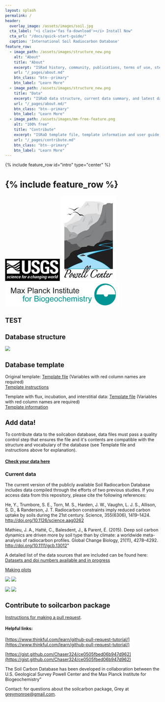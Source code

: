 ```yaml
---
layout: splash
permalink: /
header:
  overlay_image: /assets/images/soil.jpg
  cta_label: "<i class='fas fa-download'></i> Install Now"
  cta_url: "/docs/quick-start-guide/"
  caption: 'International Soil Radiocarbon Database'
feature_row:
  - image_path: /assets/images/structure_new.png
    alt: "About"
    title: "About"
    excerpt: "ISRad history, community, publications, terms of use, steering committee and contact information"
    url: "/_pages/about.md"
    btn_class: "btn--primary" 
    btn_label: "Learn More"
  - image_path: /assets/images/structure_new.png
    title: "Data"
    excerpt: "ISRaD data structure, current data summary, and latest database release"
    url: "/_pages/about.md/"
    btn_class: "btn--primary"
    btn_label: "Learn More"
  - image_path: /assets/images/mm-free-feature.png
    alt: "100% free"
    title: "Contribute"
    excerpt: "ISRaD template file, template information and user guide, and ISRaD data quality control webtool user gude"
    url: "/_pages/contribute.md"
    btn_class: "btn--primary"
    btn_label: "Learn More"
---
```


{% include feature_row id="intro" type="center" %}

{% include feature_row %}
=======


![](assets/images/USGS.jpg)
![](assets/images/PowellCenter.jpeg)
![](assets/images/MPI-BGC_logo_EN.png)

## TEST

## Database structure
![](site_files/assets/images/structure_new.png)

## Database template

Original template:
[Template file](https://github.com/powellcenter-soilcarbon/soilcarbon/raw/master/inst/extdata/Master_template_orig.xlsx) (Variables with red column names are required)  
[Template instructions](/site_files/Template_info.html)

Template with flux, incubation, and interstitial data:
[Template file](https://github.com/powellcenter-soilcarbon/soilcarbon/raw/master/inst/extdata/Master_template_MPI_v10.xlsx) (Variables with red column names are required)  
[Template information](https://github.com/powellcenter-soilcarbon/soilcarbon/raw/master/inst/extdata/Template_info_MPI_v10.xlsx)

## Add data!

To contribute data to the soilcabon database, data files must pass a quality control step that ensures the file and it's contents are compatible with the structure and vocabulary of the database (see Template file and instructions above for explanation). 

#### [Check your data here](http://powellcenter-soilcarbon.ocpu.io/soilcarbon/www/)

### Current data
The current version of the publicly available Soil Radiocarbon Database includes data compiled through the efforts of two previous studies. If you access data from this repository, please cite the following references:

He, Y., Trumbore, S. E., Torn, M. S., Harden, J. W., Vaughn, L. J. S., Allison, S. D., & Randerson, J. T. Radiocarbon constraints imply reduced carbon uptake by soils during the 21st century. Science, 355(6306), 1419–1424. http://doi.org/10.1126/science.aag0262

Mathieu, J. A., Hatté, C., Balesdent, J., & Parent, É. (2015). Deep soil carbon dynamics are driven more by soil type than by climate: a worldwide meta-analysis of radiocarbon profiles. Global Change Biology, 21(11), 4278–4292. http://doi.org/10.1111/gcb.13012"

A detailed list of the data sources that are included can be found here:
[Datasets and doi numbers available and in progress](/site_files/make_current_dataset_list.html) 

[Making plots](/site_files/Plots.html)

![](site_files/assets/images/mat.png)
![](site_files/assets/images/map.png)



![](site_files/assets/images/layerplot.png)
![](site_files/assets/images/fractionplot.png)

## Contribute to soilcarbon package
[Instructions for making a pull request](pull-requests).

#### Helpful links:
[https://www.thinkful.com/learn/github-pull-request-tutorial/](https://www.thinkful.com/learn/github-pull-request-tutorial/)

[https://gist.github.com/Chaser324/ce0505fbed06b947d962](https://gist.github.com/Chaser324/ce0505fbed06b947d962)

The Soil Carbon Database has been developed in collaboration between the U.S. Geological Survey Powell Center and the Max Planck Institute for Biogeochemistry”

Contact: for questions about the soilcarbon package, Grey at greymonroe@gmail.com. 

